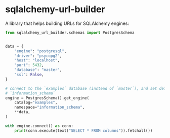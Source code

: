 # sqlalchemy-url-builder

A library that helps building URLs for SQLAlchemy engines:

```python
from sqlalchemy_url_builder.schemas import PostgresSchema


data = {
    "engine": "postgresql",
    "driver": "psycopg2",
    "host": "localhost",
    "port": 5432,
    "database": "master",
    "ssl": False,
}

# connect to the `examples` database (instead of `master`), and set default search path to
# `information_schema`
engine = PostgresSchema().get_engine(
    catalog="examples",
    namespace="information_schema",
    **data,
)

with engine.connect() as conn:
    print(conn.execute(text("SELECT * FROM columns")).fetchall())
```
